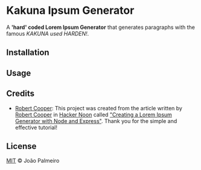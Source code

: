 # Kakuna Ipsum Generator
A **'hard' coded Lorem Ipsum Generator** that generates paragraphs with the famous *KAKUNA used HARDEN!*.

## Installation

## Usage

## Credits
- [Robert Cooper](https://github.com/robertcoopercode): 
  This project was created from the article written by [Robert Cooper](https://github.com/robertcoopercode) in [Hacker Noon](https://hackernoon.com/) called ["Creating a Lorem Ipsum Generator with Node and Express"](https://hackernoon.com/creating-a-lorem-ipsum-generator-with-node-and-express-9e1af0b31c86). Thank you for the simple and effective tutorial!

## License
[MIT]() © João Palmeiro
